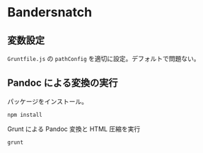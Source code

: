 # Bandersnatch

## 変数設定

`Gruntfile.js` の `pathConfig` を適切に設定。デフォルトで問題ない。

## Pandoc による変換の実行

パッケージをインストール。

    npm install

Grunt による Pandoc 変換と HTML 圧縮を実行

    grunt
